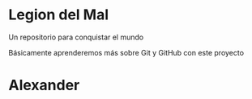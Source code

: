 # Legion del Mal
Un repositorio para conquistar el mundo

Básicamente aprenderemos más sobre Git y GitHub con este proyecto


# Alexander